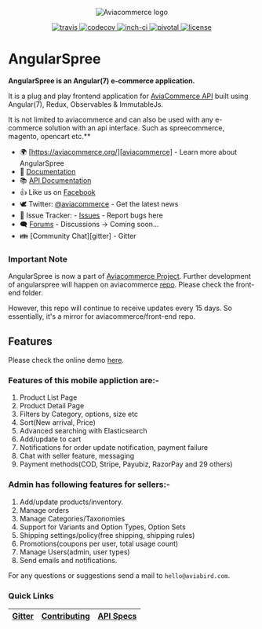<p align="center">
    <img alt="Aviacommerce logo" title="Aviacommerce Logo" src="https://res.cloudinary.com/aviabird/image/upload/h_250/v1539065176/aviacommerce/logo/main.png">
</p>
<p align="center">
  <a href="https://travis-ci.com/aviacommerce/avia">
    <img src="https://travis-ci.com/aviacommerce/avia.svg?branch=develop" alt="travis" title="build-status"/>
  </a>
  <a href="https://codecov.io/gh/aviacommerce/avia">
    <img src="https://codecov.io/gh/aviacommerce/avia/branch/develop/graph/badge.svg" alt="codecov" title="coverage-status"/>
  </a>
  <a href="http://inch-ci.org/github/aviacommerce/avia">
    <img src="http://inch-ci.org/github/aviacommerce/avia.svg?branch=develop" alt="inch-ci" title="doc-status"/>
  </a>
  <a href="https://www.pivotaltracker.com/n/projects/2149807">
    <img src="http://res.cloudinary.com/zeus999/image/upload/c_limit,h_1041,w_1487/v1486457388/Yatrum%20Logo/pt-badge_ss3dyt.svg" alt="pivotal" title="project-tracker"/>
  </a>
   <a href="">
    <img src="https://img.shields.io/badge/license-MIT-brightgreen.svg?style=flat" alt="license" title="Software License"/>
  </a>
</p>

# AngularSpree

**AngularSpree is an Angular(7) e-commerce application.**

It is a plug and play frontend application for [AviaCommerce API](https://www.aviacommerce.org/docs/apis-getting-started.html) built using Angular(7), Redux, Observables & ImmutableJs.

It is not limited to aviacommerce and can also be used with any e-commerce solution with an api interface. Such as spreecommerce, magento, opencart etc.**

* 🌍 [https://aviacommerce.org/][aviacommerce] - Learn more about AngularSpree
* 📖 [Documentation](https://www.aviacommerce.org/docs/frontend-install.html)
* 📚 [API Documentation](https://www.aviacommerce.org/docs/apis-getting-started.html)
* 👍 Like us on [Facebook](https://www.facebook.com/aviacommerce)
* 🕊 Twitter: [@aviacommerce](https://twitter.com/aviacommerce) - Get the latest news
* 🐞 Issue Tracker: - [Issues](https://github.com/aviacommerce/avia/issues) - Report bugs here
* 🗨 [Forums](https://forum.aviacommerce.org/) - Discussions -> Coming soon... 
* 👪 [Community Chat][gitter] - Gitter 

### Important Note
AngularSpree is now a part of [Aviacommerce Project](https://aviacommerce.org). Further development of angularspree will happen on aviacommerce [repo](https://github.com/aviacommerce/avia). Please check the front-end folder.

However, this repo will continue to receive updates every 15 days. So essentially, it's a mirror for aviacommerce/front-end repo.

## Features
Please check the online demo [here](https://www.aviacommerce.org/demo/demo.html).

### Features of this mobile appliction are:-

1. Product List Page
2. Product Detail Page
3. Filters by Category, options, size etc 
4. Sort(New arrival, Price)
5. Advanced searching with Elasticsearch
6. Add/update to cart
7. Notifications for order update notification, payment failure
8. Chat with seller feature, messaging
9. Payment methods(COD, Stripe, Payubiz, RazorPay and 29 others)

### Admin has following features for sellers:-

1. Add/update products/inventory. 
2. Manage orders 
3. Manage Categories/Taxonomies 
4. Support for Variants and Option Types, Option Sets
5. Shipping settings/policy(free shipping, shipping rules)
6. Promotions(coupons per user, total usage count)
5. Manage Users(admin, user types)
6. Send emails and notifications.

For any questions or suggestions send a mail to `hello@aviabird.com`.

### Quick Links
[Gitter](https://gitter.im/avia-commerce/Lobby) | [Contributing](https://www.aviacommerce.org/docs/how-to-contribute.html) | [API Specs](https://www.aviacommerce.org/docs/apis-getting-started.html) | 
|---|---|---|
